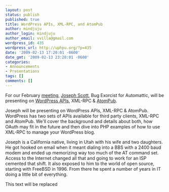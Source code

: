 ```yaml
---
layout: post
status: publish
published: true
title: WordPress APIs, XML-RPC, and AtomPub
author: mindjuju
author_login: mindjuju
author_email: vvilla@gmail.com
wordpress_id: 435
wordpress_url: http://uphpu.org/?p=435
date: '2009-02-13 17:20:01 -0600'
date_gmt: '2009-02-13 23:20:01 -0600'
categories:
- Announcements
- Presentations
tags: []
comments: []
---
```

<p>For our February <a href="/events/">meeting</a>, <a href="http://josephscott.org">Joseph Scott</a>, Bug Exorcist for Automattic, will be presenting on <a href="http://wordpress.org/extend/plugins/about/">WordPress APIs</a>, XML-RPC & <a href="http://bitworking.org/projects/atom/rfc5023.html">AtomPub</a>.</p>
<p>Joseph will be presenting on WordPress APIs, XML-RPC & AtomPub.  WordPress has two sets of APIs available for third party clients, XML-RPC and AtomPub.  We'll cover the background and details about both, how OAuth may fit in the future and then dive into PHP examples of how to use XML-RPC to manage your WordPress blog.</p>
<p>Joseph is a California native, living in Utah with his wife and two daughters. He got hooked on email when it meant dialing into a BBS with a 2400 baud modem and ended up memorizing way too much of the AT command set. Access to the Internet changed all that and going to work for an ISP cemented that shift. It also exposed to him to the world of open source, starting with FreeBSD in 1996. From there he spent a number of years in IT doing a little bit of everything.</p>
<p><script type="text/javascript" src="http://podcast.utos.org/meetings/resources/swfobject.js"></script>
<div id="player0902">This text will be replaced</div>
<p> <script type="text/javascript">var so = new SWFObject('http://podcast.utos.org/meetings/resources/player.swf','mpl','475','356','9');so.addParam('allowscriptaccess','always');so.addParam('allowfullscreen','true');so.addParam('flashvars','&file=http://podcast.utos.org/upload/09_02_uphpu.mp4');so.write('player0902');</script></p>
